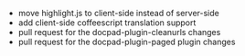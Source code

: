 * move highlight.js to client-side instead of server-side
* add client-side coffeescript translation support
* pull request for the docpad-plugin-cleanurls changes
* pull request for the docpad-plugin-paged plugin changes

